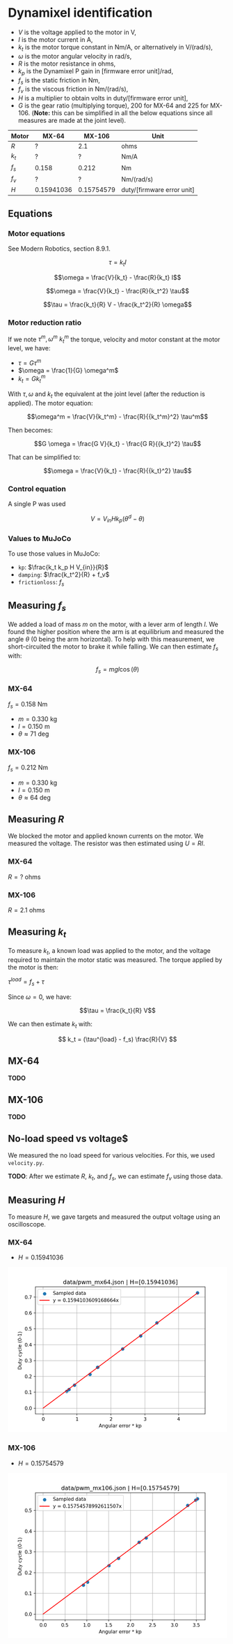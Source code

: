 # Dynamixel identification


* $V$ is the voltage applied to the motor in V,
* $I$ is the motor current in A,
* $k_t$ is the motor torque constant in Nm/A, or alternatively in V/(rad/s),
* $\omega$ is the motor angular velocity in rad/s,
* $R$ is the motor resistance in ohms,
* $k_p$ is the Dynamixel P gain in [firmware error unit]/rad,
* $f_s$ is the static friction in Nm,
* $f_v$ is the viscous friction in Nm/(rad/s),
* $H$ is a multiplier to obtain volts in duty/[firmware error unit],
* $G$ is the gear ratio (multiplying torque), 200 for MX-64 and 225 for MX-106.
  (**Note:** this can be simplified in all the below equations since all measures are made at the joint level).


| Motor           | MX-64           | MX-106          | Unit            |
|-----------------|-----------------|-----------------|-----------------|
| $R$             | ?               | 2.1             | ohms            |
| $k_t$           | ?               | ?               | Nm/A            |
| $f_s$           | 0.158           | 0.212           | Nm              |
| $f_v$           | ?               | ?               | Nm/(rad/s)      |
| $H$             | 0.15941036      | 0.15754579      | duty/[firmware error unit] |

## Equations

### Motor equations

See Modern Robotics, section 8.9.1.

$$\tau = k_t I $$

$$\omega = \frac{V}{k_t} - \frac{R}{k_t} I$$

$$\omega = \frac{V}{k_t} - \frac{R}{k_t^2} \tau$$

$$\tau = \frac{k_t}{R} V - \frac{k_t^2}{R} \omega$$

### Motor reduction ratio

If we note $\tau^m, \omega^m$ $k_t^m$ the torque, velocity and motor constant at the motor level, we have:

* $\tau = G \tau^m$
* $\omega = \frac{1}{G} \omega^m$
* $k_t = G k_t^m$

With $\tau, \omega$ and $k_t$ the equivalent at the joint level (after the reduction is applied). The motor equation:

$$\omega^m = \frac{V}{k_t^m} - \frac{R}{{k_t^m}^2} \tau^m$$

Then becomes:

$$G \omega = \frac{G V}{k_t} - \frac{G R}{{k_t}^2} \tau$$

That can be simplified to:

$$\omega = \frac{V}{k_t} - \frac{R}{{k_t}^2} \tau$$

### Control equation

A single P was used

$$V = V_{in} H k_p (\theta^d - \theta)$$

### Values to MuJoCo

To use those values in MuJoCo:

* `kp`: $\frac{k_t k_p H V_{in}}{R}$
* `damping`: $\frac{k_t^2}{R} + f_v$
* `frictionloss`: $f_s$

## Measuring $f_s$

We added a load of mass $m$ on the motor, with a lever arm of length $l$.
We found the higher position where the arm is at equilibrium and measured the angle $\theta$ (0 being the arm horizontal).
To help with this measurement, we short-circuited the motor to brake it while falling.
We can then estimate $f_s$ with:

$$f_s = m g l \cos(\theta)$$

### MX-64

$f_s = 0.158$ Nm

* $m = 0.330$ kg
* $l = 0.150$ m
* $\theta \approx 71$ deg

### MX-106

$f_s = 0.212$ Nm

* $m = 0.330$ kg
* $l = 0.150$ m
* $\theta \approx 64$ deg

## Measuring $R$

We blocked the motor and applied known currents on the motor. We measured the voltage. The resistor was then
estimated using $U=RI$.

### MX-64

$R = ?$ ohms

### MX-106

$R = 2.1$ ohms

## Measuring $k_t$

To measure $k_t$, a known load was applied to the motor, and the voltage required to maintain the motor static was measured.
The torque applied by the motor is then:

$\tau^{load} = f_s + \tau$

Since $\omega = 0$, we have:

$$\tau = \frac{k_t}{R} V$$

We can then estimate $k_t$ with:

$$
k_t = (\tau^{load} - f_s) \frac{R}{V}
$$

## MX-64

**TODO**

## MX-106

**TODO**

## No-load speed vs voltage$

We measured the no load speed for various velocities. For this, we used `velocity.py`.

**TODO**: After we estimate $R$, $k_t$, and $f_s$, we can estimate $f_v$ using those data.

## Measuring $H$

To measure $H$, we gave targets and measured the output voltage using an oscilloscope.

### MX-64
 
* $H = 0.15941036$

![MX-64](imgs/mx64_h.png)

### MX-106

* $H = 0.15754579$

![MX-106](imgs/mx106_h.png)
